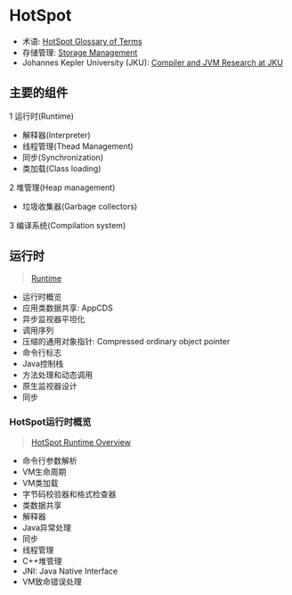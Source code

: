 # HotSpot

- 术语: [HotSpot Glossary of Terms](http://openjdk.java.net/groups/hotspot/docs/HotSpotGlossary.html)
- 存储管理: [Storage Management](http://openjdk.java.net/groups/hotspot/docs/StorageManagement.html)
- Johannes Kepler University (JKU): [Compiler and JVM Research at JKU](http://ssw.jku.at/Research/Projects/JVM/)

## 主要的组件

1 运行时(Runtime)

- 解释器(Interpreter)
- 线程管理(Thead Management)
- 同步(Synchronization)
- 类加载(Class loading)

2 堆管理(Heap management)

- 垃圾收集器(Garbage collectors)

3 编译系统(Compilation system)


## 运行时

> [Runtime](https://wiki.openjdk.java.net/display/HotSpot/Runtime)

- 运行时概览
- 应用类数据共享: AppCDS
- 异步监视器平坦化
- 调用序列
- 压缩的通用对象指针: Compressed ordinary object pointer
- 命令行标志
- Java控制栈
- 方法处理和动态调用
- 原生监视器设计
- 同步


### HotSpot运行时概览

> [HotSpot Runtime Overview](http://openjdk.java.net/groups/hotspot/docs/RuntimeOverview.html)

- 命令行参数解析
- VM生命周期
- VM类加载
- 字节码校验器和格式检查器
- 类数据共享
- 解释器
- Java异常处理
- 同步
- 线程管理
- C++堆管理
- JNI: Java Native Interface
- VM致命错误处理
